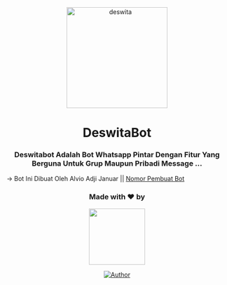 <div align="center">
<img src="https://piyobot.000webhostapp.com/deswita.jpeg" alt="deswita" width="230"/>

# DeswitaBot

<h3 align="center">Deswitabot Adalah Bot Whatsapp Pintar Dengan Fitur Yang Berguna Untuk Grup Maupun Pribadi Message ...</h3>
  </div>
  
 -> Bot Ini Dibuat Oleh Alvio Adji Januar || [Nomor Pembuat Bot](https://api.whatsapp.com/send/?phone=6281414046576&text=halo&app_absent=0)
 
<h3 align="center">Made with ❤️ by</h3>
<p align="center">
  <a href="https://github.com/AlvioAdjiJanuar"><img src="https://avatars2.githubusercontent.com/u/68207798?s=400&u=29439908cd661d11443391cb74f5b07267b71117&v=4" height="128" width="128" /></a>
</p>

<p align="center">
  <a href="https://github.com/DeswitaPutri/whatsapp-bot"><img title="Author" src="https://img.shields.io/badge/Author-AlvioAdjiJanuar-darkred.svg?style=for-the-badge&logo=github" /></a>
</p>
